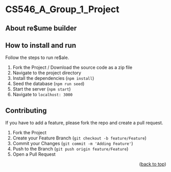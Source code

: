 # CS546_A_Group_1_Project

<!-- re$ale -->
<!-- ABOUT THE PROJECT -->

## About re$ume builder

<!-- How to run re$ume builder -->

## How to install and run

Follow the steps to run re$ale.

1. Fork the Project / Download the source code as a zip file
2. Navigate to the project directory
3. Install the dependencies (`npm install`)
4. Seed the database (`npm run seed`)
5. Start the server (`npm start`)
6. Navigate to `localhost: 3000`

<!-- CONTRIBUTING -->

## Contributing

If you have to add a feature, please fork the repo and create a pull request.

1. Fork the Project
2. Create your Feature Branch (`git checkout -b feature/Feature`)
3. Commit your Changes (`git commit -m 'Adding Feature'`)
4. Push to the Branch (`git push origin feature/Feature`)
5. Open a Pull Request

<p align="right">(<a href="#top">back to top</a>)</p>
